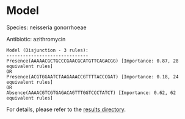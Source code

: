 
# Model

Species: neisseria gonorrhoeae

Antibiotic: azithromycin

```
Model (Disjunction - 3 rules):
------------------------------
Presence(AAAAACGCTGCCCGAACGCATGTTCAGACGG) [Importance: 0.87, 28 equivalent rules]
OR
Presence(ACGTGGAATCTAAGAAACCGTTTTACCCGAT) [Importance: 0.18, 24 equivalent rules]
OR
Absence(AAAACGTCGTGAGACAGTTTGGTCCCTATCT) [Importance: 0.62, 62 equivalent rules]

```

For details, please refer to the [results directory](../../../../../results/scm_b/neisseria%20gonorrhoeae/azithromycin/repeat_0/).

